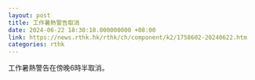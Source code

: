 ```yaml
---
layout: post
title: 工作暑熱警告取消
date: 2024-06-22 18:30:18.000000000 +08:00
link: https://news.rthk.hk/rthk/ch/component/k2/1758602-20240622.htm
categories: rthk
---
```


工作暑熱警告在傍晚6時半取消。

